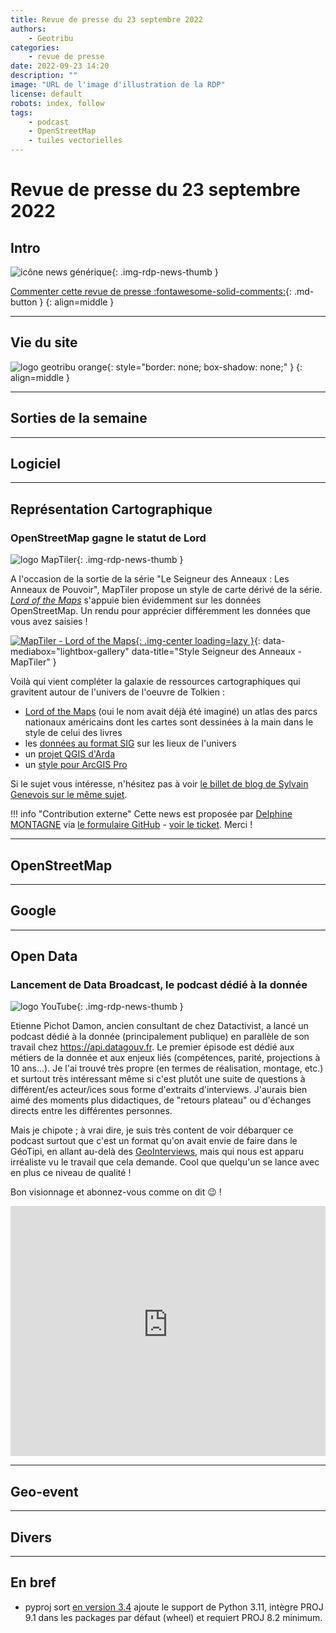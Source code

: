 ```yaml
---
title: Revue de presse du 23 septembre 2022
authors:
    - Geotribu
categories:
    - revue de presse
date: 2022-09-23 14:20
description: ""
image: "URL de l'image d'illustration de la RDP"
license: default
robots: index, follow
tags:
    - podcast
    - OpenStreetMap
    - tuiles vectorielles
---
```


# Revue de presse du 23 septembre 2022

## Intro

![icône news générique](https://cdn.geotribu.fr/img/internal/icons-rdp-news/news.png "icône news générique"){: .img-rdp-news-thumb }

[Commenter cette revue de presse :fontawesome-solid-comments:](#__comments){: .md-button }
{: align=middle }

----

## Vie du site

![logo geotribu orange](https://cdn.geotribu.fr/img/internal/charte/geotribu_logo_rectangle_384x80.png "logo geotribu orange"){: style="border: none; box-shadow: none;" }
{: align=middle }

----

## Sorties de la semaine

----

## Logiciel

----

## Représentation Cartographique

### OpenStreetMap gagne le statut de Lord

![logo MapTiler](https://cdn.geotribu.fr/img/logos-icones/entreprises_association/maptiler.svg "logo MapTiler"){: .img-rdp-news-thumb }

A l'occasion de la sortie de la série "Le Seigneur des Anneaux : Les Anneaux de Pouvoir", MapTiler propose un style de carte dérivé de la série. [_Lord of the Maps_](https://labs.maptiler.com/showcase/lotrmap/#11.82/18.51069/-72.39485/0/40) s'appuie bien évidemment sur les données OpenStreetMap. Un rendu pour apprécier différemment les données que vous avez saisies !

[![MapTiler - Lord of the Maps](https://cdn.geotribu.fr/img/articles-blog-rdp/capture-ecran/maptiler_lord_of_the_maps.png "Fond style Seigneur des Anneaux par MapTiler"){: .img-center loading=lazy }](https://cdn.geotribu.fr/img/articles-blog-rdp/capture-ecran/maptiler_lord_of_the_maps.png){: data-mediabox="lightbox-gallery" data-title="Style Seigneur des Anneaux - MapTiler" }

Voilà qui vient compléter la galaxie de ressources cartographiques qui gravitent autour de l'univers de l'oeuvre de Tolkien :

- [Lord of the Maps](https://www.lordofthemaps.com/) (oui le nom avait déjà été imaginé) un atlas des parcs nationaux américains dont les cartes sont dessinées à la main dans le style de celui des livres
- les [données au format SIG](https://scholarworks.wm.edu/asoer/3/) sur les lieux de l'univers
- un [projet QGIS d'Arda](https://github.com/bburns/arda)
- un [style pour ArcGIS Pro](https://www.arcgis.com/home/item.html?id=0ca1526cfa254f4e9d4b1392b343861d)

Si le sujet vous intéresse, n'hésitez pas à voir [le billet de blog de Sylvain Genevois sur le même sujet](https://cartonumerique.blogspot.com/2022/09/Lord-of-the-maps.html).

!!! info "Contribution externe"
    Cette news est proposée par [Delphine MONTAGNE](https://tree.univ-pau.fr/fr/organisation/membres/cv-dmontagne001-fr.html) via [le formulaire GitHub](https://github.com/geotribu/website/issues/new?assignees=Guts&labels=contribution+externe%2Crdp%2Ctriage&template=RDP_NEWS.yml) - [voir le ticket](https://github.com/geotribu/website/issues/687). Merci !

----

## OpenStreetMap

----

## Google

----

## Open Data

### Lancement de Data Broadcast, le podcast dédié à la donnée

![logo YouTube](https://cdn.geotribu.fr/img/logos-icones/social/youtube.svg "logo YouTube"){: .img-rdp-news-thumb }

Etienne Pichot Damon, ancien consultant de chez Datactivist, a lancé un podcast dédié à la donnée (principalement publique) en parallèle de son travail chez <https://api.datagouv.fr>. Le premier épisode est dédié aux métiers de la donnée et aux enjeux liés (compétences, parité, projections à 10 ans...). Je l'ai trouvé très propre (en termes de réalisation, montage, etc.) et surtout très intéressant même si c'est plutôt une suite de questions à différent/es acteur/ices sous forme d'extraits d'interviews. J'aurais bien aimé des moments plus didactiques, de "retours plateau" ou d'échanges directs entre les différentes personnes.

Mais je chipote ; à vrai dire, je suis très content de voir débarquer ce podcast surtout que c'est un format qu'on avait envie de faire dans le GéoTipi, en allant au-delà des [GeoInterviews](/tags/#geoitw), mais qui nous est apparu irréaliste vu le travail que cela demande. Cool que quelqu'un se lance avec en plus ce niveau de qualité !

Bon visionnage et abonnez-vous comme on dit :wink: !

<iframe width="100%" height="400" src="https://www.youtube-nocookie.com/embed/lTcK24IvKiE" title="YouTube video player" frameborder="0" allow="accelerometer; autoplay; clipboard-write; encrypted-media; gyroscope; picture-in-picture" allowfullscreen></iframe>

----

## Geo-event

----

## Divers

----

## En bref

- pyproj sort [en version 3.4](https://github.com/pyproj4/pyproj/releases/tag/3.4.0) ajoute le support de Python 3.11, intègre PROJ 9.1 dans les packages par défaut (wheel) et requiert PROJ 8.2 minimum.
